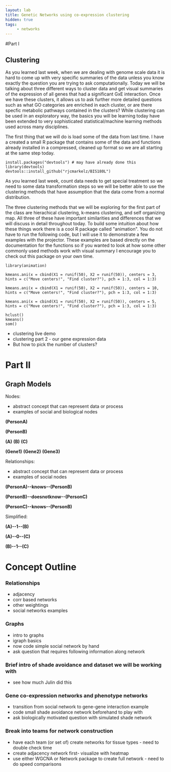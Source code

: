 ```yaml
---
layout: lab
title: Genetic Networks using co-expression clustering
hidden: true
tags:
     - networks
---
```

#Part I
## Clustering
As you learned last week, when we are dealing with genome scale data it is hard to come up with very specific summaries of the data unless you know exactly the question you are trying to ask computationally. Today we will be talking about three different ways to cluster data and get visual summaries of the expression of all genes that had a significant GxE interaction. Once we have these clusters, it allows us to ask further more detailed questions such as what GO categories are enriched in each cluster, or are there specfic metabolic pathways contained in the clusters? While clustering can be used in an exploratory way, the basics you will be learning today have been extended to very sophisticated statistical/machine learning methods used across many disciplines.

The first thing that we will do is load some of the data from last time. I have a created a small R package that contains some of the data and functions already installed in a compressed, cleaned up format so we are all starting at the same step today.

```{r ,echo=F,results='hide'}
install.packages("devtools") # may have already done this
library(devtools)
devtools::install_github("rjcmarkelz/BIS180L")
```

As you learned last week, count data needs to get special treatment so we need to some data transformation steps so we will be better able to use the clustering methods that have assumption that the data come from a normal distribution. 

The three clustering methods that we will be exploring for the first part of the class are hierachical clustering, k-means clustering, and self organizing map. All three of these have important similarities and differences that we will discuss in detail throughout today.
To build some intuition about how these things work there is a cool R package called "animation". You do not have to run the following code, but I will use it to demonstrate a few examples with the projector. These examples are based directly on the documentation for the functions so if you wanted to look at how some other commonly used methods work with visual summary I encourage you to check out this package on your own time.

```{r ,echo=F,results='hide'} 
library(animation)

kmeans.ani(x = cbind(X1 = runif(50), X2 = runif(50)), centers = 3,
hints = c("Move centers!", "Find cluster?"), pch = 1:3, col = 1:3)

kmeans.ani(x = cbind(X1 = runif(50), X2 = runif(50)), centers = 10,
hints = c("Move centers!", "Find cluster?"), pch = 1:3, col = 1:3)

kmeans.ani(x = cbind(X1 = runif(50), X2 = runif(50)), centers = 5,
hints = c("Move centers!", "Find cluster?"), pch = 1:3, col = 1:3)

```

```{r ,echo=F,results='hide'} 
hclust() 
kmeans()
som()
```


* clustering live demo
* clustering part 2 - our gene expression data
* But how to pick the number of clusters? 





# Part II
## Graph Models
Nodes:

* abstract concept that can represent data or process
* examples of social and biological nodes

**(PersonA)**

**(PersonB)**

**(A)**    **(B)**    **(C)**

**(Gene1)**    **(Gene2)**    **(Gene3)**

Relationships:
* abstract concept that can represent data or process
* examples of social nodes

**(PersonA)--knows--(PersonB)**

**(PersonB)--doesnotknow--(PersonC)**

**(PersonC)--knows--(PersonB)**

Simplified:

**(A)--1--(B)**

**(A)--0--(C)**

**(B)--1--(C)**

# Concept Outline

### Relationships
* adjacency 
* corr based networks
* other weightings
* social networks examples

### Graphs
* intro to graphs
* igraph basics
* now code simple social network by hand
* ask question that requires following information along network

### Brief intro of shade avoidance and dataset we will be working with
* see how much Julin did this

### Gene co-expression networks and phenotype networks
* transition from social network to gene-gene interaction example
* code small shade avoidance network beforehand to play with
* ask biologically motivated question with simulated shade network

### Break into teams for network construction
* have each team (or set of) create networks for tissue types - need to double check time
* create adjacency network first- visualize with heatmap
* use either WGCNA or Network package to create full network - need to do speed comparisons








